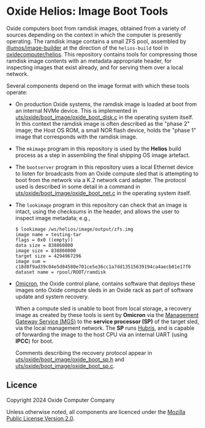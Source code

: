 # Oxide Helios: Image Boot Tools

Oxide computers boot from ramdisk images, obtained from a variety of sources
depending on the context in which the computer is presently operating.  The
ramdisk image contains a small ZFS pool, assembled by
[illumos/image-builder](https://github.com/illumos/image-builder) at the
direction of the `helios-build` tool in
[oxidecomputer/helios](https://github.com/oxidecomputer/helios).  This
repository contains tools for compressing those ramdisk image contents with an
metadata appropriate header, for inspecting images that exist already, and for
serving them over a local network.

Several components depend on the image format with which these tools operate:

- On production Oxide systems, the ramdisk image is loaded at boot from an
  internal NVMe device.  This is implemented in
  [uts/oxide/boot_image/oxide_boot_disk.c](https://github.com/oxidecomputer/illumos-gate/blob/stlouis/usr/src/uts/oxide/boot_image/oxide_boot_disk.c)
  in the operating system itself.  In this context the ramdisk image is often
  described as the "phase 2" image; the Host OS ROM, a small NOR flash device,
  holds the "phase 1" image that corresponds with the ramdisk image.

- The `mkimage` program in this repository is used by the **Helios** build
  process as a step in assembling the final shipping OS image artefact.

- The `bootserver` program in this repository uses a local Ethernet device to
  listen for broadcasts from an Oxide compute sled that is attempting to boot
  from the network via a K.2 network card adapter.  The protocol used is
  described in some detail in a command in
  [uts/oxide/boot_image/oxide_boot_net.c](https://github.com/oxidecomputer/illumos-gate/blob/stlouis/usr/src/uts/oxide/boot_image/oxide_boot_net.c)
  in the operating system itself.

- The `lookimage` program in this repository can check that an image
  is intact, using the checksums in the header, and allows the user to
  inspect image metadata; e.g.,

  ```
  $ lookimage /ws/helios/image/output/zfs.img
  image name = testing-tar
  flags = 0x0 ((empty))
  data size = 838860800
  image size = 838860800
  target size = 4294967296
  image sum = c18d8f9ad39c04e5d84580e701ce5e36cc1a7dd13515639194ca4aecb01e17f0
  dataset name = rpool/ROOT/ramdisk
  ```

- [Omicron](https://github.com/oxidecomputer/omicron), the Oxide control
  plane, contains software that deploys these images onto Oxide compute sleds
  in an Oxide rack as part of software update and system recovery.

  When a compute sled is unable to boot from local storage, a recovery image as
  created by these tools is sent by **Omicron** via the [Management Gateway
  Service (MGS)](https://github.com/oxidecomputer/management-gateway-service)
  to the **service processor (SP)** of the target sled, via the local
  management network.  The **SP** runs
  [Hubris](https://github.com/oxidecomputer/hubris), and is capable of
  forwarding the image to the host CPU via an internal UART (using **IPCC**)
  for boot.

  Comments describing the recovery protocol appear in
  [uts/oxide/boot_image/oxide_boot_sp.h](https://github.com/oxidecomputer/illumos-gate/blob/stlouis/usr/src/uts/oxide/boot_image/oxide_boot_sp.h)
  and
  [uts/oxide/boot_image/oxide_boot_sp.c](https://github.com/oxidecomputer/illumos-gate/blob/stlouis/usr/src/uts/oxide/boot_image/oxide_boot_sp.c).

## Licence

Copyright 2024 Oxide Computer Company

Unless otherwise noted, all components are licenced under the [Mozilla Public
License Version 2.0](./LICENSE).
